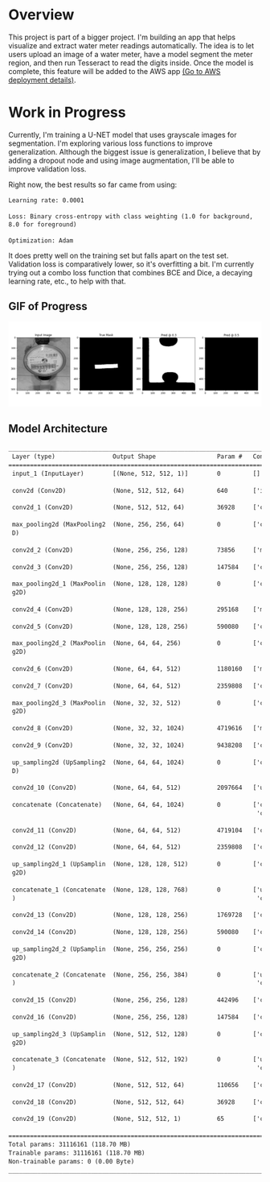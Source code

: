 # Overview

This project is part of a bigger project. I'm building an app that helps visualize and extract water meter readings automatically. The idea is to let users upload an image of a water meter, have a model segment the meter region, and then run Tesseract to read the digits inside. Once the model is complete, this feature will be added to the AWS app [(Go to AWS deployment details)](../aws/README.md).

# Work in Progress

Currently, I'm training a U-NET model that uses grayscale images for segmentation. I'm exploring various loss functions to improve generalization. Although the biggest issue is generalization, I believe that by adding a dropout node and using image augmentation, I'll be able to improve validation loss.

Right now, the best results so far came from using:

    Learning rate: 0.0001

    Loss: Binary cross-entropy with class weighting (1.0 for background, 8.0 for foreground)

    Optimization: Adam

It does pretty well on the training set but falls apart on the test set. Validation loss is comparatively lower, so it's overfitting a bit. I'm currently trying out a combo loss function that combines BCE and Dice, a decaying learning rate, etc., to help with that.

## GIF of Progress
<!-- https://ezgif.com/maker -->
<!-- <details> -->
<!-- <summary>Click to view training GIF</summary> -->

![Model Training GIF](../../assets/learning.gif)

<!-- </details> -->


## Model Architecture

<!-- <details> -->
<!-- <summary>Click to view full model summary</summary> -->

```txt
__________________________________________________________________________________________________
 Layer (type)                Output Shape                 Param #   Connected to                  
==================================================================================================
 input_1 (InputLayer)        [(None, 512, 512, 1)]        0         []                            
                                                                                                  
 conv2d (Conv2D)             (None, 512, 512, 64)         640       ['input_1[0][0]']             
                                                                                                  
 conv2d_1 (Conv2D)           (None, 512, 512, 64)         36928     ['conv2d[0][0]']              
                                                                                                  
 max_pooling2d (MaxPooling2  (None, 256, 256, 64)         0         ['conv2d_1[0][0]']            
 D)                                                                                               
                                                                                                  
 conv2d_2 (Conv2D)           (None, 256, 256, 128)        73856     ['max_pooling2d[0][0]']       
                                                                                                  
 conv2d_3 (Conv2D)           (None, 256, 256, 128)        147584    ['conv2d_2[0][0]']            
                                                                                                  
 max_pooling2d_1 (MaxPoolin  (None, 128, 128, 128)        0         ['conv2d_3[0][0]']            
 g2D)                                                                                             
                                                                                                  
 conv2d_4 (Conv2D)           (None, 128, 128, 256)        295168    ['max_pooling2d_1[0][0]']     
                                                                                                  
 conv2d_5 (Conv2D)           (None, 128, 128, 256)        590080    ['conv2d_4[0][0]']            
                                                                                                  
 max_pooling2d_2 (MaxPoolin  (None, 64, 64, 256)          0         ['conv2d_5[0][0]']            
 g2D)                                                                                             
                                                                                                  
 conv2d_6 (Conv2D)           (None, 64, 64, 512)          1180160   ['max_pooling2d_2[0][0]']     
                                                                                                  
 conv2d_7 (Conv2D)           (None, 64, 64, 512)          2359808   ['conv2d_6[0][0]']            
                                                                                                  
 max_pooling2d_3 (MaxPoolin  (None, 32, 32, 512)          0         ['conv2d_7[0][0]']            
 g2D)                                                                                             
                                                                                                  
 conv2d_8 (Conv2D)           (None, 32, 32, 1024)         4719616   ['max_pooling2d_3[0][0]']     
                                                                                                  
 conv2d_9 (Conv2D)           (None, 32, 32, 1024)         9438208   ['conv2d_8[0][0]']            
                                                                                                  
 up_sampling2d (UpSampling2  (None, 64, 64, 1024)         0         ['conv2d_9[0][0]']            
 D)                                                                                               
                                                                                                  
 conv2d_10 (Conv2D)          (None, 64, 64, 512)          2097664   ['up_sampling2d[0][0]']       
                                                                                                  
 concatenate (Concatenate)   (None, 64, 64, 1024)         0         ['conv2d_10[0][0]',           
                                                                     'conv2d_7[0][0]']            
                                                                                                  
 conv2d_11 (Conv2D)          (None, 64, 64, 512)          4719104   ['concatenate[0][0]']         
                                                                                                  
 conv2d_12 (Conv2D)          (None, 64, 64, 512)          2359808   ['conv2d_11[0][0]']           
                                                                                                  
 up_sampling2d_1 (UpSamplin  (None, 128, 128, 512)        0         ['conv2d_12[0][0]']           
 g2D)                                                                                             
                                                                                                  
 concatenate_1 (Concatenate  (None, 128, 128, 768)        0         ['up_sampling2d_1[0][0]',     
 )                                                                   'conv2d_5[0][0]']            
                                                                                                  
 conv2d_13 (Conv2D)          (None, 128, 128, 256)        1769728   ['concatenate_1[0][0]']       
                                                                                                  
 conv2d_14 (Conv2D)          (None, 128, 128, 256)        590080    ['conv2d_13[0][0]']           
                                                                                                  
 up_sampling2d_2 (UpSamplin  (None, 256, 256, 256)        0         ['conv2d_14[0][0]']           
 g2D)                                                                                             
                                                                                                  
 concatenate_2 (Concatenate  (None, 256, 256, 384)        0         ['up_sampling2d_2[0][0]',     
 )                                                                   'conv2d_3[0][0]']            
                                                                                                  
 conv2d_15 (Conv2D)          (None, 256, 256, 128)        442496    ['concatenate_2[0][0]']       
                                                                                                  
 conv2d_16 (Conv2D)          (None, 256, 256, 128)        147584    ['conv2d_15[0][0]']           
                                                                                                  
 up_sampling2d_3 (UpSamplin  (None, 512, 512, 128)        0         ['conv2d_16[0][0]']           
 g2D)                                                                                             
                                                                                                  
 concatenate_3 (Concatenate  (None, 512, 512, 192)        0         ['up_sampling2d_3[0][0]',     
 )                                                                   'conv2d_1[0][0]']            
                                                                                                  
 conv2d_17 (Conv2D)          (None, 512, 512, 64)         110656    ['concatenate_3[0][0]']       
                                                                                                  
 conv2d_18 (Conv2D)          (None, 512, 512, 64)         36928     ['conv2d_17[0][0]']           
                                                                                                  
 conv2d_19 (Conv2D)          (None, 512, 512, 1)          65        ['conv2d_18[0][0]']           
                                                                                                  
==================================================================================================
Total params: 31116161 (118.70 MB)
Trainable params: 31116161 (118.70 MB)
Non-trainable params: 0 (0.00 Byte)
__________________________________________________________________________________________________
```
<!-- </details> -->